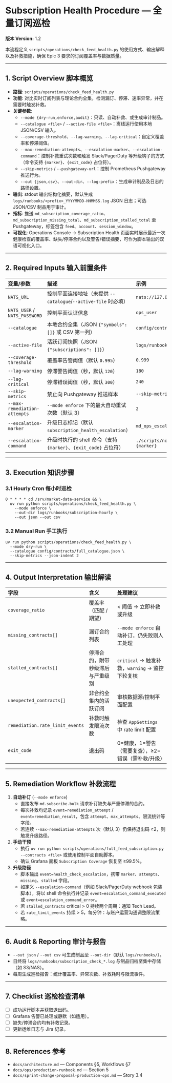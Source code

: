 # Subscription Health Procedure — 全量订阅巡检

**版本 Version:** 1.2

本流程定义 `scripts/operations/check_feed_health.py` 的使用方式、输出解释以及补救措施，确保 Epic 3 要求的订阅覆盖率与数据质量。

---

## 1. Script Overview 脚本概览

- **路径**: `scripts/operations/check_feed_health.py`
- **功能**: 对比实时订阅列表与理论合约全集，检测漏订、停滞、速率异常，并在需要时触发补救。
- **关键参数**:
  - `--mode {dry-run,enforce,audit}`：只读、自动补救、或生成审计制品。
  - `--catalogue <file>` / `--active-file <file>`：离线运行使用本地 JSON/CSV 输入。
  - `--coverage-threshold`、`--lag-warning`、`--lag-critical`：自定义覆盖率和停滞阈值。
  - `--max-remediation-attempts`、`--escalation-marker`、`--escalation-command`：控制补救重试次数和触发 Slack/PagerDuty 等升级钩子的方式（命令支持 `{marker}`、`{exit_code}` 占位符）。
  - `--skip-metrics` / `--pushgateway-url`：控制 Prometheus Pushgateway 推送行为。
  - `--out {json,csv}`、`--out-dir`、`--log-prefix`：生成审计制品及日志的路径设置。
- **输出**: stdout 输出结构化摘要，默认生成 `logs/runbooks/<prefix>_YYYYMMDD-HHMMSS.log` JSON 日志；可选 JSON/CSV 制品用于审计。
- **指标**: 推送 `md_subscription_coverage_ratio`、`md_subscription_missing_total`、`md_subscription_stalled_total` 至 Pushgateway，标签包含 `feed`、`account`、`session_window`。
- **可视化**: Operations Console → Subscription Health 页面实时展示最近一次健康检查的覆盖率、缺失/停滞合约以及警告/错误摘要，可作为脚本输出的双语可视化入口。

---

## 2. Required Inputs 输入前置条件

| 变量/参数 | 描述 | 示例 |
| :--- | :--- | :--- |
| `NATS_URL` | 控制平面连接地址（未提供 `--catalogue`/`--active-file` 时必填） | `nats://127.0.0.1:4222` |
| `NATS_USER` / `NATS_PASSWORD` | 控制平面认证信息 | `ops_user` |
| `--catalogue` | 本地合约全集（JSON `{"symbols": []}` 或 CSV 第一列） | `config/contracts/full_catalogue.json` |
| `--active-file` | 活跃订阅快照（JSON `{"subscriptions": []}`） | `logs/runbooks/subscriptions_live.json` |
| `--coverage-threshold` | 覆盖率告警阈值（默认 `0.995`） | `0.999` |
| `--lag-warning` | 停滞警告阈值（秒，默认 `120`） | `180` |
| `--lag-critical` | 停滞错误阈值（秒，默认 `300`） | `240` |
| `--skip-metrics` | 禁止向 Pushgateway 推送样本 | `--skip-metrics` |
| `--max-remediation-attempts` | `--mode enforce` 下的最大自动重试次数（默认 3） | `2` |
| `--escalation-marker` | 升级日志标记（默认 `subscription_health_escalation`） | `md_ops_escalation` |
| `--escalation-command` | 升级时执行的 shell 命令（支持 `{marker}`、`{exit_code}` 占位符） | `./scripts/notify_slack.sh --tag {marker}` |

---

## 3. Execution 知识步骤

### 3.1 Hourly Cron 每小时巡检

```
0 * * * * cd /srv/market-data-service && \
  uv run python scripts/operations/check_feed_health.py \
    --mode enforce \
    --out-dir logs/runbooks/subscription-hourly \
    --out json --out csv
```

### 3.2 Manual Run 手工执行

```
uv run python scripts/operations/check_feed_health.py \
  --mode dry-run \
  --catalogue config/contracts/full_catalogue.json \
  --skip-metrics --json-indent 2
```

---

## 4. Output Interpretation 输出解读

| 字段 | 含义 | 处理建议 |
| :--- | :--- | :--- |
| `coverage_ratio` | 覆盖率（匹配 / 期望） | < 阈值 → 立即补救或升级 |
| `missing_contracts[]` | 漏订合约列表 | `--mode enforce` 自动补订，仍失败则人工处理 |
| `stalled_contracts[]` | 停滞合约，附带秒级滞后与严重级别 | `critical` → 触发补救，`warning` → 监控下轮复核 |
| `unexpected_contracts[]` | 非合约全集内的活跃订阅 | 审核数据源/控制平面配置 |
| `remediation.rate_limit_events` | 补救时触发限流次数 | 检查 `AppSettings` 中 rate limit 配置 |
| `exit_code` | 退出码 | 0=健康，1=警告（需要复查），≥2=错误（需补救/升级） |

---

## 5. Remediation Workflow 补救流程

1. **自动补订** (`--mode enforce`)
   - 直接发布 `md.subscribe.bulk` 请求补订缺失与严重停滞的合约。
   - 每次补救均记录 `event=remediation_attempt` / `event=remediation_result`，包含 `attempt`、`max_attempts`、限流统计等字段。
   - 若连续 `--max-remediation-attempts` 次（默认 3）仍保持退出码 ≥2，则触发升级路径。
2. **手动干预**
   - 执行 `uv run python scripts/operations/full_feed_subscription.py --contracts <file>` 或使用控制平面自助脚本。
   - 确认 Grafana 面板 `Subscription Coverage` 恢复至 ≥99.5%。
3. **升级路径**
   - 脚本输出 `event=health_check_escalation`，携带 `marker`、`attempts`、`missing`、`stalled` 字段。
   - 如定义 `--escalation-command`（例如 Slack/PagerDuty webhook 包装脚本），将以 shell 命令执行并记录 `event=escalation_command_executed` 或 `event=escalation_command_error`。
   - 若 `stalled_contracts` critical > 0 持续两个周期：通知 Tech Lead。
   - 若 `rate_limit_events` 持续 > 5，每分钟：与账户运营沟通调整限流策略。

---

## 6. Audit & Reporting 审计与报告

- `--out json` / `--out csv` 可生成制品至 `--out-dir`（默认 `logs/runbooks/`）。
- 日终将 `logs/runbooks/subscription_check_*.log` 与制品归档至集中存储（如 S3/NAS）。
- 每周生成巡检报告：统计覆盖率、异常次数、补救耗时与限流事件。

---

## 7. Checklist 巡检检查清单

- [ ] 成功运行脚本并获取退出码。
- [ ] Grafana 告警已处理或静默（如适用）。
- [ ] 缺失/停滞合约均有补救记录。
- [ ] 更新运维日志与 Jira 记录。

---

## 8. References 参考

- `docs/architecture.md` — Components §5, Workflows §7
- `docs/ops/production-runbook.md` — Section 5
- `docs/sprint-change-proposal-production-ops.md` — Story 3.4
